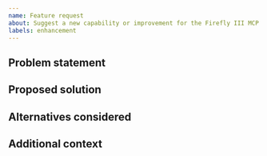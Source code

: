 ```yaml
---
name: Feature request
about: Suggest a new capability or improvement for the Firefly III MCP server
labels: enhancement
---
```


## Problem statement

<!-- What user need or problem are you trying to solve? -->

## Proposed solution

<!-- Describe the functionality or change you would like to see. -->

## Alternatives considered

<!-- Other approaches you've thought about. -->

## Additional context

<!-- Related issues, Firefly III endpoints, mockups, etc. -->
